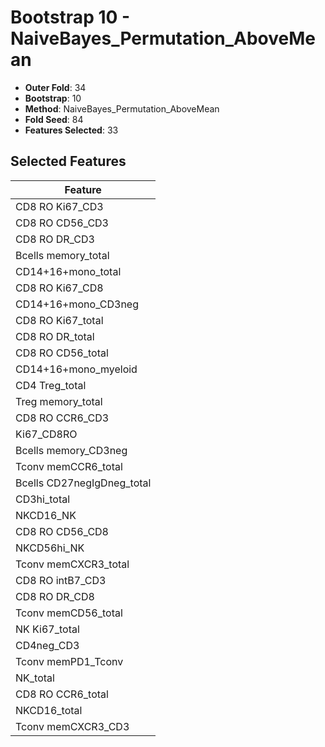 # Bootstrap 10 - NaiveBayes_Permutation_AboveMean

- **Outer Fold**: 34
- **Bootstrap**: 10
- **Method**: NaiveBayes_Permutation_AboveMean
- **Fold Seed**: 84
- **Features Selected**: 33

## Selected Features

| Feature |
|---------|
| CD8  RO Ki67_CD3 |
| CD8 RO CD56_CD3 |
| CD8 RO DR_CD3 |
| Bcells memory_total |
| CD14+16+mono_total |
| CD8 RO Ki67_CD8 |
| CD14+16+mono_CD3neg |
| CD8 RO Ki67_total |
| CD8 RO DR_total |
| CD8 RO CD56_total |
| CD14+16+mono_myeloid |
| CD4 Treg_total |
| Treg memory_total |
| CD8 RO CCR6_CD3 |
| Ki67_CD8RO |
| Bcells memory_CD3neg |
| Tconv memCCR6_total |
| Bcells CD27negIgDneg_total |
| CD3hi_total |
| NKCD16_NK |
| CD8 RO CD56_CD8 |
| NKCD56hi_NK |
| Tconv memCXCR3_total |
| CD8 RO intB7_CD3 |
| CD8 RO DR_CD8 |
| Tconv memCD56_total |
| NK Ki67_total |
| CD4neg_CD3 |
| Tconv memPD1_Tconv |
| NK_total |
| CD8 RO CCR6_total |
| NKCD16_total |
| Tconv memCXCR3_CD3 |
